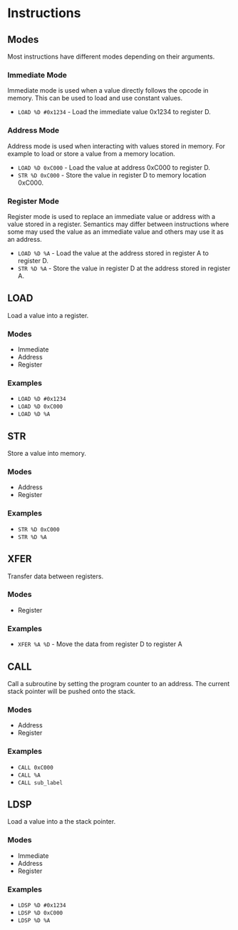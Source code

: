 # Instructions

## Modes

Most instructions have different modes depending on their arguments.

### Immediate Mode

Immediate mode is used when a value directly follows the opcode in memory. This
can be used to load and use constant values.

- `LOAD %D #0x1234` - Load the immediate value 0x1234 to register D.

### Address Mode

Address mode is used when interacting with values stored in memory. For example
to load or store a value from a memory location.

- `LOAD %D 0xC000` - Load the value at address 0xC000 to register D.
- `STR %D 0xC000` - Store the value in register D to memory location 0xC000.

### Register Mode

Register mode is used to replace an immediate value or address with a value stored
in a register. Semantics may differ between instructions where some may used the
value as an immediate value and others may use it as an address.

- `LOAD %D %A` - Load the value at the address stored in register A to register D.
- `STR %D %A` - Store the value in register D at the address stored in register A.

## LOAD

Load a value into a register.

### Modes

- Immediate
- Address
- Register

### Examples

- `LOAD %D #0x1234`
- `LOAD %D 0xC000`
- `LOAD %D %A`

## STR

Store a value into memory.

### Modes

- Address
- Register

### Examples

- `STR %D 0xC000`
- `STR %D %A`

## XFER

Transfer data between registers.

### Modes

- Register

### Examples

- `XFER %A %D` - Move the data from register D to register A

## CALL

Call a subroutine by setting the program counter to an address. The current
stack pointer will be pushed onto the stack.

### Modes

- Address
- Register

### Examples

- `CALL 0xC000`
- `CALL %A`
- `CALL sub_label`

## LDSP

Load a value into a the stack pointer.

### Modes

- Immediate
- Address
- Register

### Examples

- `LDSP %D #0x1234`
- `LDSP %D 0xC000`
- `LDSP %D %A`
